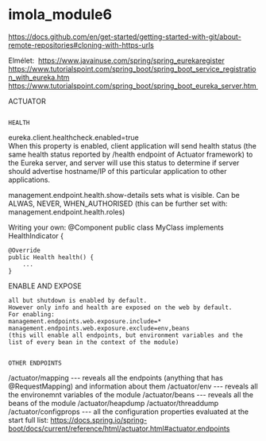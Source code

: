 # imola_module6

https://docs.github.com/en/get-started/getting-started-with-git/about-remote-repositories#cloning-with-https-urls

Elmélet: 
https://www.javainuse.com/spring/spring_eurekaregister
https://www.tutorialspoint.com/spring_boot/spring_boot_service_registration_with_eureka.htm
https://www.tutorialspoint.com/spring_boot/spring_boot_eureka_server.htm 

ACTUATOR
~~~~~~~~~~~~~~~~~~~~~~~~~~~~~~~~~~~~~~~~~~~~~~~

HEALTH
~~~~~~~~~~~~~~~~~~~~~~~~~~~~~~~~~~~~~~~~~~~~~~~
eureka.client.healthcheck.enabled=true   
When this property is enabled, client application will send health status (the same health status reported by /health endpoint of Actuator framework) to the Eureka server, and server will use this status to determine if server should advertise hostname/IP of this particular application to other applications.

management.endpoint.health.show-details 
sets what is visible. Can be ALWAS, NEVER, WHEN_AUTHORISED (this can be further set with: management.endpoint.health.roles)

Writing your own: 
@Component
public class MyClass implements HealthIndicator {

    @Override
    public Health health() {
        ...
    }
    

ENABLE AND EXPOSE
~~~~~~~~~~~~~~~~~~~~~~~~~~~~~~~~~~~~~~~~~~~~~~~~
all but shutdown is enabled by default. 
However only info and health are exposed on the web by default. 
For enabling: 
management.endpoints.web.exposure.include=*
management.endpoints.web.exposure.exclude=env,beans
(this will enable all endpoints, but environment variables and the list of every bean in the context of the module)    


OTHER ENDPOINTS
~~~~~~~~~~~~~~~~~~~~~~~~~~~~~~~~~~~~~~~~~~~~~~~~~
/actuator/mapping --- reveals all the endpoints (anything that has @RequestMapping) and information about them
/actuator/env     --- reveals all the environemnt variables of the module
/actuator/beans   --- reveals all the beans of the module
/actuator/heapdump
/actuator/threaddump
/actuator/configprops --- all the configuration properties evaluated at the start
full list: https://docs.spring.io/spring-boot/docs/current/reference/html/actuator.html#actuator.endpoints
